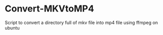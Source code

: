 # Convert-MKVtoMP4

Script to convert a directory full of mkv file into mp4 file using ffmpeg on ubuntu
